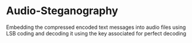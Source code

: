 # Audio-Steganography
Embedding the compressed encoded text messages into audio files using LSB coding and decoding it using the key associated for perfect decoding
